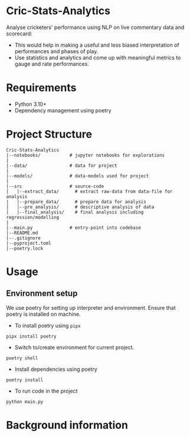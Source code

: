 Cric-Stats-Analytics
====================

Analyse cricketers' performance using NLP on live commentary data and scorecard:
* This would help in making a useful and less biased interpretation of performances and  phases of play. 
* Use statistics and analytics and come up with meaningful metrics to gauge and rate performances.

# Requirements
* Python 3.10+
* Dependency management using poetry

# Project Structure
```
Cric-Stats-Analytics
|--notebooks/           # jupyter notebooks for explorations
|
|--data/                # data for project
|
|--models/              # data-models used for project
|
|--src                  # source-code
|   |--extract_data/      # extract raw-data from data-file for analysis
|   |--prepare_data/      # prepare data for analysis
|   |--pre_analysis/      # descriptive analysis of data
|   |--final_analysis/    # final analysis including regression/modelling
|
|--main.py              # entry-point into codebase
|--README.md        
|--.gitignore
|--pyproject.toml
|--poetry.lock

```
# Usage
## Environment setup
We use poetry for setting up interpreter and environment. Ensure that poetry is installed on machine.

* To install poetry using `pipx`
```shell
pipx install poetry
```
* Switch to/create environment for current project.
```shell
poetry shell
```
* Install dependencies using poetry
```shell
poetry install
```

* To run code in the project
```shell
python main.py
```

# Background information